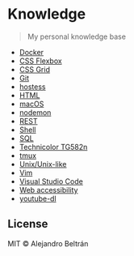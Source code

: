 # Knowledge

> My personal knowledge base

* [Docker](docker.md)
* [CSS Flexbox](css-flexbox.md)
* [CSS Grid](css-grid.md)
* [Git](git.md)
* [hostess](hostess.md)
* [HTML](html.md)
* [macOS](macos.md)
* [nodemon](nodemon.md)
* [REST](rest.md)
* [Shell](shell.md)
* [SQL](sql.md)
* [Technicolor TG582n](technicolor-tg582n.md)
* [tmux](tmux.md)
* [Unix/Unix-like](unix.md)
* [Vim](vim.md)
* [Visual Studio Code](visual-studio-code.md)
* [Web accessibility](web-accessibility.md)
* [youtube-dl](youtube-dl.md)

## License

MIT © Alejandro Beltrán
